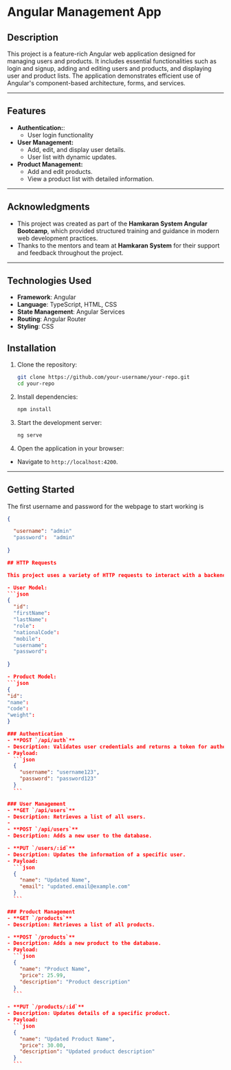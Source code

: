 # Angular Management App
## Description
This project is a feature-rich Angular web application designed for managing users and products. It includes essential functionalities such as login and signup, adding and editing users and products, and displaying user and product lists. The application demonstrates efficient use of Angular's component-based architecture, forms, and services.

---
## Features
- **Authentication:**:
  - User login functionality
- **User Management:**
  - Add, edit, and display user details.
  - User list with dynamic updates.
- **Product Management:**
    - Add and edit products.
    - View a product list with detailed information.

---
## Acknowledgments
- This project was created as part of the **Hamkaran System Angular Bootcamp**, which provided structured training and guidance in modern web development practices.
- Thanks to the mentors and team at **Hamkaran System** for their support and feedback throughout the project.

---
## Technologies Used
- **Framework**: Angular
- **Language**: TypeScript, HTML, CSS
- **State Management**: Angular Services
- **Routing**: Angular Router
- **Styling**: CSS

## Installation

1. Clone the repository:
   ```bash
   git clone https://github.com/your-username/your-repo.git
   cd your-repo
   
2. Install dependencies:
   ```bash
   npm install
   
3. Start the development server:
   ```bash
   ng serve
4. Open the application in your browser:
  - Navigate to `http://localhost:4200`.

---
## Getting Started
The first username and password for the webpage to start working is
  ```json
  {

    "username": "admin"
    "password":  "admin"
    
  }

## HTTP Requests

This project uses a variety of HTTP requests to interact with a backend running on `localhost:3000`. Below is a summary of the endpoints and their functionality:

- User Model:
  ```json
  {
    "id":
    "firstName":
    "lastName":
    "role":
    "nationalCode":
    "mobile":
    "username":
    "password":
    
  }

- Product Model:
  ```json
  {
  "id":
  "name":
  "code":
  "weight":
  }

### Authentication
- **POST `/api/auth`**  
  - Description: Validates user credentials and returns a token for authenticated sessions.  
  - Payload:  
    ```json
    {
      "username": "username123",
      "password": "password123"
    }
    ```

### User Management
- **GET `/api/users`**  
  - Description: Retrieves a list of all users.
  - 
- **POST `/api/users`**  
  - Description: Adds a new user to the database.   

- **PUT `/users/:id`**  
  - Description: Updates the information of a specific user.  
  - Payload:  
    ```json
    {
      "name": "Updated Name",
      "email": "updated.email@example.com"
    }
    ```

### Product Management
- **GET `/products`**  
  - Description: Retrieves a list of all products.  

- **POST `/products`**  
  - Description: Adds a new product to the database.  
  - Payload:  
    ```json
    {
      "name": "Product Name",
      "price": 25.99,
      "description": "Product description"
    }
    ```

- **PUT `/products/:id`**  
  - Description: Updates details of a specific product.  
  - Payload:  
    ```json
    {
      "name": "Updated Product Name",
      "price": 30.00,
      "description": "Updated product description"
    }
    ```

  


